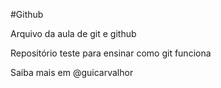 #Github

Arquivo da aula de git e github

Repositório teste para ensinar como git funciona

Saiba mais em @guicarvalhor
